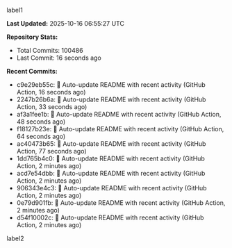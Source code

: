 
label1 
<!-- ACTIVITY_START -->
**Last Updated:** 2025-10-16 06:55:27 UTC

**Repository Stats:**
- Total Commits: 100486
- Last Commit: 16 seconds ago

**Recent Commits:**
- c9e29eb55c: 🤖 Auto-update README with recent activity (GitHub Action, 16 seconds ago)
- 2247b26b6a: 🤖 Auto-update README with recent activity (GitHub Action, 33 seconds ago)
- af3a1fee1b: 🤖 Auto-update README with recent activity (GitHub Action, 48 seconds ago)
- f18127b23e: 🤖 Auto-update README with recent activity (GitHub Action, 64 seconds ago)
- ac40473b65: 🤖 Auto-update README with recent activity (GitHub Action, 77 seconds ago)
- 1dd765b4c0: 🤖 Auto-update README with recent activity (GitHub Action, 2 minutes ago)
- acd7e54dbb: 🤖 Auto-update README with recent activity (GitHub Action, 2 minutes ago)
- 906343e4c3: 🤖 Auto-update README with recent activity (GitHub Action, 2 minutes ago)
- 0e79d901fb: 🤖 Auto-update README with recent activity (GitHub Action, 2 minutes ago)
- d54f10002c: 🤖 Auto-update README with recent activity (GitHub Action, 2 minutes ago)
<!-- ACTIVITY_END -->

label2
